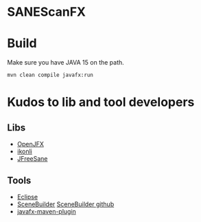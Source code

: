 # SANEScanFX


# Build
Make sure you have JAVA 15 on the path.

```
mvn clean compile javafx:run
```

# Kudos to lib and tool developers
## Libs
* [OpenJFX](https://github.com/openjdk/jfx)
* [ikonli](https://github.com/kordamp/ikonli)
* [JFreeSane](https://github.com/sjamesr/jfreesane)

## Tools
* [Eclipse](https://www.eclipse.org/downloads/)
* [SceneBuilder](https://gluonhq.com/products/scene-builder/) [SceneBuilder github](https://github.com/gluonhq/scenebuilder)
* [javafx-maven-plugin](https://github.com/openjfx/javafx-maven-plugin)
